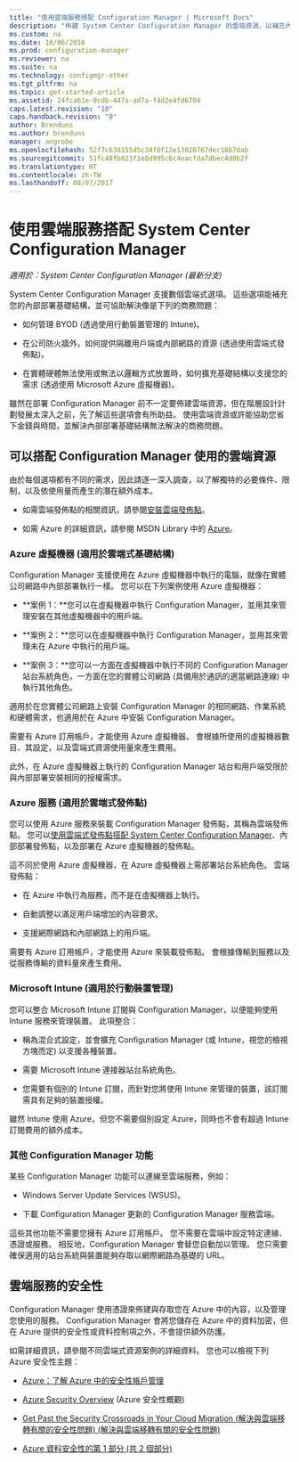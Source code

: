 ```yaml
---
title: "使用雲端服務搭配 Configuration Manager | Microsoft Docs"
description: "佈建 System Center Configuration Manager 的雲端資源，以補充內部部署基礎結構。"
ms.custom: na
ms.date: 10/06/2016
ms.prod: configuration-manager
ms.reviewer: na
ms.suite: na
ms.technology: configmgr-other
ms.tgt_pltfrm: na
ms.topic: get-started-article
ms.assetid: 24fca61e-9cdb-447a-ad7a-f4d2e4fd6704
caps.latest.revision: "10"
caps.handback.revision: "0"
author: Brenduns
ms.author: brenduns
manager: angrobe
ms.openlocfilehash: 52f7c63d155d5c34f0f12e13020767dec1867dab
ms.sourcegitcommit: 51fc48fb023f1e8d995c6c4eacfda7dbec4d0b2f
ms.translationtype: HT
ms.contentlocale: zh-TW
ms.lasthandoff: 08/07/2017
---
```

# <a name="use-cloud-services-with-system-center-configuration-manager"></a>使用雲端服務搭配 System Center Configuration Manager

*適用於︰System Center Configuration Manager (最新分支)*

System Center Configuration Manager 支援數個雲端式選項。 這些選項能補充您的內部部署基礎結構，並可協助解決像是下列的商務問題：  

-   如何管理 BYOD (透過使用行動裝置管理的 Intune)。  

-   在公司防火牆外，如何提供隔離用戶端或內部網路的資源 (透過使用雲端式發佈點)。  

-   在實體硬體無法使用或無法以邏輯方式放置時，如何擴充基礎結構以支援您的需求 (透過使用 Microsoft Azure 虛擬機器)。  

雖然在部署 Configuration Manager 前不一定要佈建雲端資源，但在階層設計計劃發展太深入之前，先了解這些選項會有所助益。 使用雲端資源或許能協助您省下金錢與時間，並解決內部部署基礎結構無法解決的商務問題。  

## <a name="cloud-based-resources-you-can-use-with-configuration-manager"></a>可以搭配 Configuration Manager 使用的雲端資源  
 由於每個選項都有不同的需求，因此請逐一深入調查，以了解獨特的必要條件、限制，以及依使用量而產生的潛在額外成本。  

-   如需雲端發佈點的相關資訊，請參閱[安裝雲端發佈點](/sccm/core/servers/deploy/configure/install-cloud-based-distribution-points-in-microsoft-azure)。

-   如需 Azure 的詳細資訊，請參閱 MSDN Library 中的 [Azure](http://go.microsoft.com/fwlink/p/?LinkId=262965)。  

### <a name="azure-virtual-machines-for-cloud-based-infrastructure"></a>Azure 虛擬機器 (適用於雲端式基礎結構)  
 Configuration Manager 支援使用在 Azure 虛擬機器中執行的電腦，就像在實體公司網路中內部部署執行一樣。 您可以在下列案例使用 Azure 虛擬機器：  

-   **案例 1：**您可以在虛擬機器中執行 Configuration Manager，並用其來管理安裝在其他虛擬機器中的用戶端。  

-   **案例 2：**您可以在虛擬機器中執行 Configuration Manager，並用其來管理未在 Azure 中執行的用戶端。  

-   **案例 3：**您可以一方面在虛擬機器中執行不同的 Configuration Manager 站台系統角色，一方面在您的實體公司網路 (具備用於通訊的適當網路連線) 中執行其他角色。  

適用於在您實體公司網路上安裝 Configuration Manager 的相同網路、作業系統和硬體需求，也適用於在 Azure 中安裝 Configuration Manager。  

需要有 Azure 訂用帳戶，才能使用 Azure 虛擬機器。 會根據所使用的虛擬機器數目、其設定，以及雲端式資源使用量來產生費用。  

此外，在 Azure 虛擬機器上執行的 Configuration Manager 站台和用戶端受限於與內部部署安裝相同的授權需求。  

### <a name="azure-services-for-cloud-based-distribution-points"></a>Azure 服務 (適用於雲端式發佈點)  
 您可以使用 Azure 服務來裝載 Configuration Manager 發佈點，其稱為雲端發佈點。 您可以[使用雲端式發佈點搭配 System Center Configuration Manager](../../core/plan-design/hierarchy/use-a-cloud-based-distribution-point.md)、內部部署發佈點，以及部署在 Azure 虛擬機器的發佈點。  

 這不同於使用 Azure 虛擬機器，在 Azure 虛擬機器上需部署站台系統角色。 雲端發佈點：  

-   在 Azure 中執行為服務，而不是在虛擬機器上執行。  

-   自動調整以滿足用戶端增加的內容要求。  

-   支援網際網路和內部網路上的用戶端。  

需要有 Azure 訂用帳戶，才能使用 Azure 來裝載發佈點。 會根據傳輸到服務以及從服務傳輸的資料量來產生費用。  

### <a name="microsoft-intune-for-mobile-device-management"></a>Microsoft Intune (適用於行動裝置管理)  
 您可以整合 Microsoft Intune 訂閱與 Configuration Manager，以便能夠使用 Intune 服務來管理裝置。 此項整合：  

-   稱為混合式設定，並會擴充 Configuration Manager (或 Intune，視您的檢視方塊而定) 以支援各種裝置。  

-   需要 Microsoft Intune 連接器站台系統角色。  

-   您需要有個別的 Intune 訂閱，而針對您將使用 Intune 來管理的裝置，該訂閱需具有足夠的裝置授權。  

雖然 Intune 使用 Azure，但您不需要個別設定 Azure，同時也不會有超過 Intune 訂閱費用的額外成本。  

### <a name="additional-configuration-manager-capabilities"></a>其他 Configuration Manager 功能  
 某些 Configuration Manager 功能可以連線至雲端服務，例如：  

-   Windows Server Update Services (WSUS)。  

-   下載 Configuration Manager 更新的 Configuration Manager 服務雲端。  

這些其他功能不需要您擁有 Azure 訂用帳戶。 您不需要在雲端中設定特定連線、憑證或服務。 相反地，Configuration Manager 會替您自動加以管理。 您只需要確保適用的站台系統與裝置能夠存取以網際網路為基礎的 URL。  

##  <a name="BKMK_CloudSec"></a> 雲端服務的安全性  
 Configuration Manager 使用憑證來佈建與存取您在 Azure 中的內容，以及管理您使用的服務。 Configuration Manager 會將您儲存在 Azure 中的資料加密，但在 Azure 提供的安全性或資料控制項之外，不會提供額外防護。  

 如需詳細資訊，請參閱不同雲端式資源案例的詳細資料。 您也可以檢視下列 Azure 安全性主題：  

-   [Azure：了解 Azure 中的安全性帳戶管理](http://go.microsoft.com/fwlink/p/?LinkId=262968)  

-   [Azure Security Overview](http://go.microsoft.com/fwlink/p/?LinkId=262970) (Azure 安全性概觀)  

-   [Get Past the Security Crossroads in Your Cloud Migration (解決與雲端移轉有關的安全性問題) (解決與雲端移轉有關的安全性問題)](http://go.microsoft.com/fwlink/p/?LinkId=262971)  

-   [Azure 資料安全性的第 1 部分 (共 2 個部分)](http://go.microsoft.com/fwlink/p/?LinkId=262974)  
